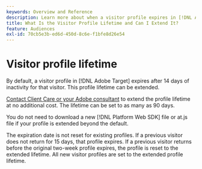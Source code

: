 ```yaml
---
keywords: Overview and Reference
description: Learn more about when a visitor profile expires in [!DNL Adobe Target].
title: What Is the Visitor Profile Lifetime and Can I Extend It?
feature: Audiences
exl-id: 70cb5e3b-ed6d-450d-8c6e-f1bfe8d26e54
---
```

# Visitor profile lifetime

By default, a visitor profile in [!DNL Adobe Target] expires after 14 days of inactivity for that visitor. This profile lifetime can be extended.

[Contact Client Care or your Adobe consultant](/help/cmp-resources-and-contact-information.md#reference_ACA3391A00EF467B87930A450050077C) to extend the profile lifetime at no additional cost. The lifetime can be set to as many as 90 days.

You do not need to download a new [!DNL Platform Web SDK] file or at.js file if your profile is extended beyond the default.

The expiration date is not reset for existing profiles. If a previous visitor does not return for 15 days, that profile expires. If a previous visitor returns before the original two-week profile expires, the profile is reset to the extended lifetime. All new visitor profiles are set to the extended profile lifetime.
